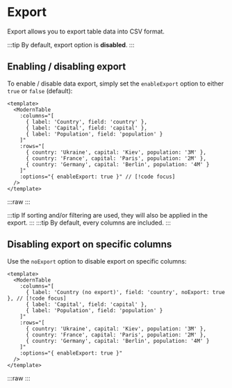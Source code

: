 # Export

Export allows you to export table data into CSV format.

:::tip
By default, export option is **disabled**.
:::

## Enabling / disabling export

To enable / disable data export, simply set the `enableExport` option to either `true` or `false` (default):

```vue
<template>
  <ModernTable
    :columns="[
      { label: 'Country', field: 'country' },
      { label: 'Capital', field: 'capital' },
      { label: 'Population', field: 'population' }
    ]"
    :rows="[
      { country: 'Ukraine', capital: 'Kiev', population: '3M' },
      { country: 'France', capital: 'Paris', population: '2M' },
      { country: 'Germany', capital: 'Berlin', population: '4M' }
    ]"
    :options="{ enableExport: true }" // [!code focus]
  />
</template>
```

:::raw
<ModernTable
  :columns="[
    { label: 'Country', field: 'country' },
    { label: 'Capital', field: 'capital' },
    { label: 'Population', field: 'population' }
  ]"
  :rows="[
    { country: 'Ukraine', capital: 'Kiev', population: '3M' },
    { country: 'France', capital: 'Paris', population: '2M' },
    { country: 'Germany', capital: 'Berlin', population: '4M' }
  ]"
  :options="{ enableExport: true }"
/>
:::

:::tip
If sorting and/or filtering are used, they will also be applied in the export.
:::
:::tip
By default, every columns are included.
:::

## Disabling export on specific columns

Use the `noExport` option to disable export on specific columns: 

```vue
<template>
  <ModernTable
    :columns="[
      { label: 'Country (no export)', field: 'country', noExport: true }, // [!code focus]
      { label: 'Capital', field: 'capital' },
      { label: 'Population', field: 'population' }
    ]"
    :rows="[
      { country: 'Ukraine', capital: 'Kiev', population: '3M' },
      { country: 'France', capital: 'Paris', population: '2M' },
      { country: 'Germany', capital: 'Berlin', population: '4M' }
    ]"
    :options="{ enableExport: true }"
  />
</template>
```

:::raw
<ModernTable
  :columns="[
    { label: 'Country (no export)', field: 'country', noExport: true },
    { label: 'Capital', field: 'capital' },
    { label: 'Population', field: 'population' }
  ]"
  :rows="[
    { country: 'Ukraine', capital: 'Kiev', population: '3M' },
    { country: 'France', capital: 'Paris', population: '2M' },
    { country: 'Germany', capital: 'Berlin', population: '4M' }
  ]"
  :options="{ enableExport: true }"
/>
:::
